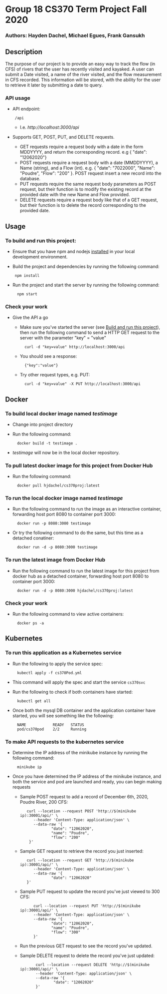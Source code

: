 # Group 18 CS370 Term Project Fall 2020

### Authors: Hayden Dachel, Michael Egues, Frank Gansukh

## Description

The purpose of our project is to provide an easy way to track the flow (in CFS) of rivers that the user has recently visited and kayaked. A user can submit a Date visited, a name of the river visited, and the flow measurement in CFS recorded. This information will be stored, with the ability for the user to retrieve it later by submitting a date to query.

### API usage
*  API endpoint:
        
        /api
    * I.e. *http://localhost:3000/api* 
*  Supports GET, POST, PUT, and DELETE requests.
    * GET requests require a request body with a date in the form MDDYYYY, and return the corresponding record. e.g { "date": "12062020"}
    * POST requests require a request body with a date (MMDDYYYY), a Name (string), and a Flow (int). e.g. { "date": "7022000", "Name": "Poudre", "Flow": "200" }. POST request insert a new record into the database.
    * PUT requests require the same request body parameters as  POST request, but their function is to modify the existing record at the provided date with the new Name and Flow provided.
    * DELETE requests require a request body like that of a GET request, but their function is to delete the record corresponding to the provided date. 

## Usage

### <a name="buildRun"></a>To build and run this project:
* Ensure that you have npm and nodejs [installed](https://nodejs.org/en/download/) in your local development environment.
* Build the project and dependencies by running the following command:

       npm install
* Run the project and start the server by running the following command:

        npm start

### Check your work
* Give the API a go
    * Make sure you've started the server (see [Build and run this project](#buildRun)), then run the following command to send a  HTTP GET request to the server with the parameter "key" = "value"

            curl -d "key=value" http://localhost:3000/api
    * You should see a response:

            {"key":"value"}
    * Try other request types, e.g. PUT:
            
            curl -d "key=value" -X PUT http://localhost:3000/api

## Docker

### To build local docker image named *testimage*
* Change into project directory
* Run the following command:
        
        docker build -t testimage .
* *testimage* will now be in the local docker repository.

### To pull latest docker image for this project from Docker Hub
* Run the following command:

        docker pull hjdachel/cs370proj:latest

### To run the local docker image named *testimage*
* Run the following command to run the image as an interactive container, forwarding host port 8080 to container port 3000:
        
        docker run -p 8080:3000 testimage

* Or try the following command to do the same, but this time as a detached conatiner:

        docker run -d -p 8080:3000 testimage

### To run the latest image from Docker Hub
* Run the following command to run the latest image for this project from docker hub as a detached container, forwarding host port 8080 to container port 3000:

        docker run -d -p 8080:3000 hjdachel/cs370proj:latest

### Check your work
* Run the following command to view active containers:

        docker ps -a

## Kubernetes

### To run this application as a Kubernetes service
* Run the following to apply the service spec:

        kubectl apply -f cs370Pod.yml
* This command will apply the spec and start the service `cs370svc`
* Run the following to check if both containers have started:

        kubectl get all
* Once both the mysql DB container and the application container have started, you will see something like the following:

        NAME            READY   STATUS
        pod/cs370pod    2/2     Running
### To make API requests to the kubernetes service
* Determine the IP address of the minikube instance by running the following command:

        minikube ip
* Once you have determined the IP address of the minikube instance, and both the service and pod are launched and ready, you can begin making requests
    * Sample POST request to add a record of December 6th, 2020, Poudre River, 200 CFS: 
        
             curl --location --request POST 'http://$(minikube ip):30001/api/' \
                --header 'Content-Type: application/json' \
                --data-raw '{
                        "date": "12062020",
                        "name": "Poudre",
                        "flow": "200"
              }'   
    * Sample GET request to retrieve the record you just inserted: 
        
             curl --location --request GET 'http://$(minikube ip):30001/api/' \
                --header 'Content-Type: application/json' \
                --data-raw '{
                        "date": "12062020" 
             }'   
    * Sample PUT request to update the record you've just viewed to 300 CFS:
                
                curl --location --request PUT 'http://$(minikube ip):30001/api/' \
                --header 'Content-Type: application/json' \
                --data-raw '{
                        "date": "12062020",
                        "name": "Poudre",
                        "flow": "300"
                }'
   * Run the previous GET request to see the record you've updated.
   * Sample DELETE request to delete the record you've just updated: 
                
                curl --location --request DELETE 'http://$(minikube ip):30001/api/' \
                --header 'Content-Type: application/json' \
                --data-raw '{
                        "date": "12062020"
                }'